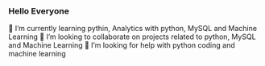 ### Hello Everyone
  🌱 I’m currently learning pythin, Analytics with python, MySQL and Machine Learning
  👯 I’m looking to collaborate on projects related to python, MySQL and Machine Learning
  🤔 I’m looking for help with python coding and machine learning
  

<!--
**manoj-kumar-k/manoj-kumar-k** is a ✨ _special_ ✨ repository because its `README.md` (this file) appears on your GitHub profile.

Here are some ideas to get you started:

- 🔭 I’m currently working on ...
- 🌱 I’m currently learning ...
- 👯 I’m looking to collaborate on ...
- 🤔 I’m looking for help with ...
- 💬 Ask me about ...
- 📫 How to reach me: ...
- 😄 Pronouns: ...
- ⚡ Fun fact: ...
-->
